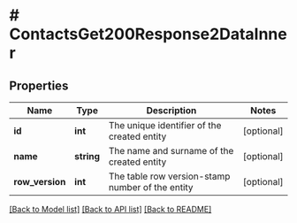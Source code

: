 # # ContactsGet200Response2DataInner

## Properties

Name | Type | Description | Notes
------------ | ------------- | ------------- | -------------
**id** | **int** | The unique identifier of the created entity | [optional]
**name** | **string** | The name and surname of the created entity | [optional]
**row_version** | **int** | The table row version-stamp number of the entity | [optional]

[[Back to Model list]](../../README.md#models) [[Back to API list]](../../README.md#endpoints) [[Back to README]](../../README.md)
